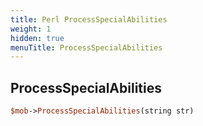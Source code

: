 ```yaml
---
title: Perl ProcessSpecialAbilities
weight: 1
hidden: true
menuTitle: ProcessSpecialAbilities
---
```

## ProcessSpecialAbilities
```perl
$mob->ProcessSpecialAbilities(string str)
```
